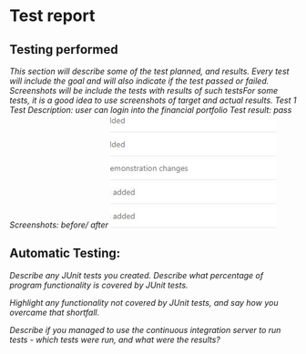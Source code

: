 # Test report  

## Testing performed

*This section will describe some of the test planned, and results. Every test will include the goal and will also indicate if the test passed or failed.*
*Screenshots will be include the tests with results of such testsFor some tests, it is a good idea to use screenshots of target and actual results.*
*Test 1*
*Test Description: user can login into the financial portfolio*
*Test result: pass*
*Screenshots: before/ after*
![Screenshot](/README-Images/Capture.JPG)  





## Automatic Testing:
*Describe any JUnit tests you created. Describe what percentage of program functionality is covered by JUnit tests.*

*Highlight any functionality not covered by JUnit tests, and say how you overcame that shortfall.*

*Describe if you managed to use the continuous integration server to run tests - which tests were run, and what were the results?* 